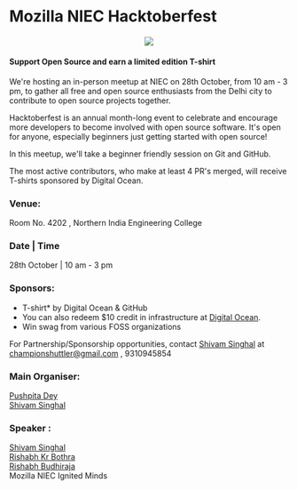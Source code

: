 # Mozilla NIEC Hacktoberfest

<div align="center" style="margin: 20px">
  <img src="https://github.com/Moz-NIEC/hacktoberfest/blob/master/image.jpg">
</div>

#### Support Open Source and earn a limited edition T-shirt

We're hosting an in-person meetup at NIEC on 28th October, from 10 am - 3 pm, to gather all free and open source enthusiasts from the Delhi city to contribute to open source projects together. 

Hacktoberfest is an annual  month-long event to celebrate and encourage more developers to become involved with open source software. It's open for anyone, especially beginners just getting started with open source! 

In this meetup, we'll take a beginner friendly session on Git and GitHub.

The most active contributors, who make at least 4 PR's merged, will receive T-shirts sponsored by Digital Ocean. 

### Venue: 
Room No. 4202 , Northern India Engineering College
### Date | Time
28th October | 10 am - 3 pm

### Sponsors:
- T-shirt* by Digital Ocean & GitHub
- You can also redeem $10 credit in infrastructure at [Digital Ocean](do.co/hacktoberfest17).
- Win swag from various FOSS organizations


For Partnership/Sponsorship opportunities, contact [Shivam Singhal](https://mozillians.org/en-US/u/championshuttler/) at championshuttler@gmail.com , 9310945854 

### Main Organiser:
[Pushpita Dey](https://mozillians.org/en-US/u/pushpita.dey/)<br />
[Shivam Singhal](https://mozillians.org/en-US/u/championshuttler/)

### Speaker : 
[Shivam Singhal](https://mozillians.org/en-US/u/championshuttler/) <br />
[Rishabh Kr Bothra](https://github.com/geekychaser)<br/>
[Rishabh Budhiraja](https://github.com/rbrishabh) <br/>
Mozilla NIEC Ignited Minds
